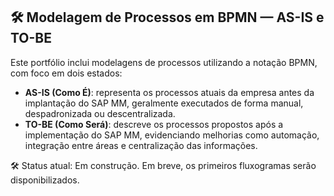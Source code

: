 ## 🛠️ Modelagem de Processos em BPMN — AS-IS e TO-BE

Este portfólio inclui modelagens de processos utilizando a notação BPMN, com foco em dois estados:

- **AS-IS (Como É)**: representa os processos atuais da empresa antes da implantação do SAP MM, geralmente executados de forma manual, despadronizada ou descentralizada.
- **TO-BE (Como Será)**: descreve os processos propostos após a implementação do SAP MM, evidenciando melhorias como automação, integração entre áreas e centralização das informações.

🛠️ Status atual: Em construção. Em breve, os primeiros fluxogramas serão disponibilizados.
